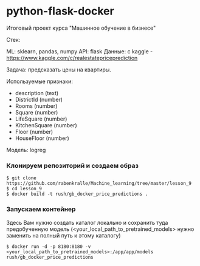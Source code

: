 # python-flask-docker
Итоговый проект курса "Машинное обучение в бизнесе"

Стек:

ML: sklearn, pandas, numpy
API: flask
Данные: с kaggle - https://www.kaggle.com/c/realestatepriceprediction

Задача: предсказать цены на квартиры.

Используемые признаки:

- description (text)
- DistrictId (number) 
- Rooms (number)
- Square (number)
- LifeSquare (number)
- KitchenSquare (number)
- Floor (number)
- HouseFloor (number)

Модель: logreg

### Клонируем репозиторий и создаем образ
```
$ git clone https://github.com/rabenkralle/Machine_learning/tree/master/lesson_9
$ cd lesson_9
$ docker build -t rush/gb_docker_price_predictions .
```

### Запускаем контейнер

Здесь Вам нужно создать каталог локально и сохранить туда предобученную модель (<your_local_path_to_pretrained_models> нужно заменить на полный путь к этому каталогу)
```
$ docker run -d -p 8180:8180 -v <your_local_path_to_pretrained_models>:/app/app/models rush/gb_docker_price_predictions